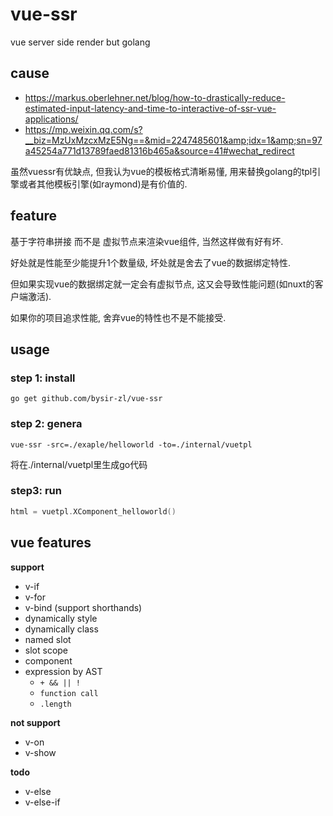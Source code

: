 # vue-ssr
vue server side render but golang

## cause
- https://markus.oberlehner.net/blog/how-to-drastically-reduce-estimated-input-latency-and-time-to-interactive-of-ssr-vue-applications/
- https://mp.weixin.qq.com/s?__biz=MzUxMzcxMzE5Ng==&mid=2247485601&amp;idx=1&amp;sn=97a45254a771d13789faed81316b465a&source=41#wechat_redirect

虽然vuessr有优缺点, 但我认为vue的模板格式清晰易懂, 用来替换golang的tpl引擎或者其他模板引擎(如raymond)是有价值的.

## feature
基于字符串拼接 而不是 虚拟节点来渲染vue组件, 当然这样做有好有坏.

好处就是性能至少能提升1个数量级, 坏处就是舍去了vue的数据绑定特性.

但如果实现vue的数据绑定就一定会有虚拟节点, 这又会导致性能问题(如nuxt的客户端激活).

如果你的项目追求性能, 舍弃vue的特性也不是不能接受.

## usage

### step 1: install
```
go get github.com/bysir-zl/vue-ssr
```
### step 2: genera
```
vue-ssr -src=./exaple/helloworld -to=./internal/vuetpl
```
将在./internal/vuetpl里生成go代码

### step3: run
```go
html = vuetpl.XComponent_helloworld()
```

## vue features
**support**
- v-if
- v-for
- v-bind (support shorthands)
- dynamically style
- dynamically class
- named slot
- slot scope
- component
- expression by AST
  - `+ && || !`
  - `function call`
  - `.length`  

**not support**
- v-on
- v-show

**todo**
- v-else
- v-else-if